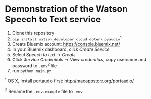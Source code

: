 # Demonstration of the Watson Speech to Text service

1. Clone this repository
1. `pip install watson_developer_cloud dotenv pyaudio`<sup>1</sup>
1. Create Bluemix account: https://console.bluemix.net/
1. In your Bluemix dashboard, click *Create Service*
1. Select *Speech to text* -> *Create*
1. Click *Service Credentials* -> *View credentials*, copy username and password to `.env`<sup>2</sup> file
1. run `python main.py`

<sup>1</sup> OS X, install portaudio first: http://macappstore.org/portaudio/

<sup>2</sup> Rename the `.env.example` file to `.env`
